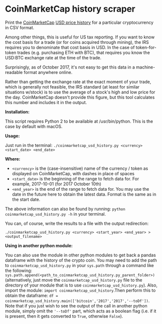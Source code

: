 CoinMarketCap history scraper
=============================

Print the [CoinMarketCap](http://www.coinmarketcap.com) [USD price history](https://coinmarketcap.com/currencies/bitcoin/historical-data/) for a particular cryptocurrency in CSV format.

Among other things, this is useful for US tax reporting.  If you want to know the cost basis for a trade (or for coins acquired through mining), the IRS requires you to denominate that cost basis in USD.  In the case of token-for-token trades (e.g. purchasing ETH with BTC), that requires you know the USD:BTC exchange rate at the time of the trade.

Surprisingly, as of October 2017, it's not easy to get this data in a machine-readable format anywhere online.

Rather than getting the exchange rate at the exact moment of your trade, which is generally not feasible, the IRS standard (at least for similar situations w/stock) is to use the average of a stock's high and low price for the day. CoinMarketCap doesn't provide this figure, but this tool calculates this number and includes it in the output.

**Installation:**

This script requires Python 2 to be available at /usr/bin/python.  This is the case by default with macOS.

**Usage:**

Just run in the terminal:
```./coinmarketcap_usd_history.py <currency> <start_date> <end_date>```
   
**Where:**

* `<currency>` is the (case-insensitive) name of the currency / token as displayed on CoinMarketCap, with dashes in place of spaces
* `<start_date>` is the beginning of the range to fetch data for. For example, 2017-10-01 (for 2017 October 10th)
* `<end_year>` is the end of the range to fetch data for. You may use the date in the future here to obtain the latest data. Format is the same as in the start date.

The above information can also be found by running: `python coinmarketcap_usd_history.py -h` in your terminal.

You can, of course, write the results to a file with the output redirection:

```
./coinmarketcap_usd_history.py <currency> <start_year> <end_year> > <output_filename>
```
**Using in another python module:**

You can also use the module in other python modules to get back a pandas dataframe with the history of the crypto coin. You may need to add the path to `coinmarketcap_usd_history.py` in your `sys.path` through a command like the following: `sys.path.append(<path_to_coinmarketcap_usd_history.py_parent_folder>)` (alternatively, just move the `coinmarketcap_usd_history.py` file to the directory of your module that is to use `coinmarketcap_usd_history.py`). Also, import the module: `import coinmarketcap_usd_history`.Then perform this to obtain the dataframe: `df = coinmarketcap_usd_history.main(['bitcoin','2017','2017','--toDf'])`. Note that if you just wish to see the output of the call in another python module, simply omit the `'--toDf'` part, which acts as a boolean flag (i.e. if it is present, then it gets converted to `True`, otherwise `False`).
  
